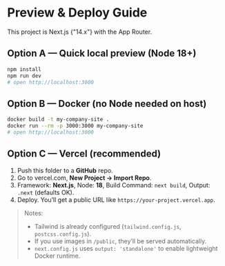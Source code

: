 # Preview & Deploy Guide

This project is Next.js {"14.x"} with the App Router.

## Option A — Quick local preview (Node 18+)
```bash
npm install
npm run dev
# open http://localhost:3000
```

## Option B — Docker (no Node needed on host)
```bash
docker build -t my-company-site .
docker run --rm -p 3000:3000 my-company-site
# open http://localhost:3000
```

## Option C — Vercel (recommended)
1. Push this folder to a **GitHub** repo.
2. Go to vercel.com, **New Project → Import Repo**.
3. Framework: **Next.js**, Node: **18**, Build Command: `next build`, Output: `.next` (defaults OK).
4. Deploy. You’ll get a public URL like `https://your-project.vercel.app`.

> Notes:
> - Tailwind is already configured (`tailwind.config.js`, `postcss.config.js`).
> - If you use images in `/public`, they’ll be served automatically.
> - `next.config.js` uses `output: 'standalone'` to enable lightweight Docker runtime.
